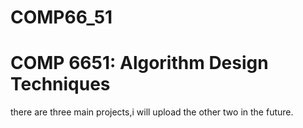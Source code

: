 # COMP66_51
# COMP 6651: Algorithm Design Techniques

  there are three main projects,i will upload the other two in the future.
